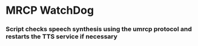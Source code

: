 # MRCP WatchDog
### Script checks speech synthesis using the umrcp protocol and restarts the TTS service if necessary